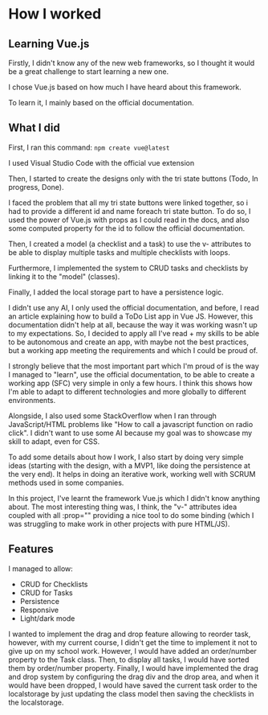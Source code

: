 # How I worked

## Learning Vue.js

Firstly, I didn't know any of the new web frameworks, so I thought it would be a great challenge to start learning a new one.

I chose Vue.js based on how much I have heard about this framework.

To learn it, I mainly based on the official documentation.

## What I did

First, I ran this command: `npm create vue@latest`

I used Visual Studio Code with the official vue extension

Then, I started to create the designs only with the tri state buttons (Todo, In progress, Done).

I faced the problem that all my tri state buttons were linked together, so i had to provide a different id and name foreach tri state button.
To do so, I used the power of Vue.js with props as I could read in the docs, and also some computed property for the id to follow the official documentation. 

Then, I created a model (a checklist and a task) to use the v- attributes to be able to display multiple tasks and multiple checklists with loops.

Furthermore, I implemented the system to CRUD tasks and checklists by linking it to the "model" (classes).

Finally, I added the local storage part to have a persistence logic.

I didn't use any AI, I only used the official documentation, and before, I read an article explaining how to build a ToDo List app in Vue JS. However, this documentation didn't help at all, because the way it was working wasn't up to my expectations. So, I decided to apply all I've read + my skills to be able to be autonomous and create an app, with maybe not the best practices, but a working app meeting the requirements and which I could be proud of.

I strongly believe that the most important part which I'm proud of is the way I managed to "learn", use the official documentation, to be able to create a working app (SFC) very simple in only a few hours. I think this shows how I'm able to adapt to different technologies and more globally to different environments.

Alongside, I also used some StackOverflow when I ran through JavaScript/HTML problems like "How to call a javascript function on radio click". I didn't want to use some AI because my goal was to showcase my skill to adapt, even for CSS.

To add some details about how I work, I also start by doing very simple ideas (starting with the design, with a MVP1, like doing the persistence at the very end). It helps in doing an iterative work, working well with SCRUM methods used in some companies.

In this project, I've learnt the framework Vue.js which I didn't know anything about. The most interesting thing was, I think, the "v-" attributes idea coupled with all :prop="" providing a nice tool to do some binding (which I was struggling to make work in other projects with pure HTML/JS).

## Features

I managed to allow:
- CRUD for Checklists
- CRUD for Tasks
- Persistence
- Responsive
- Light/dark mode

I wanted to implement the drag and drop feature allowing to reorder task, however, with my current course, I didn't get the time to implement it not to give up on my school work. However, I would have added an order/number property to the Task class.
Then, to display all tasks, I would have sorted them by order/number property.
Finally, I would have implemented the drag and drop system by configuring the drag div and the drop area, and when it would have been dropped, I would have saved the current task order to the localstorage by just updating the class model then saving the checklists in the localstorage.